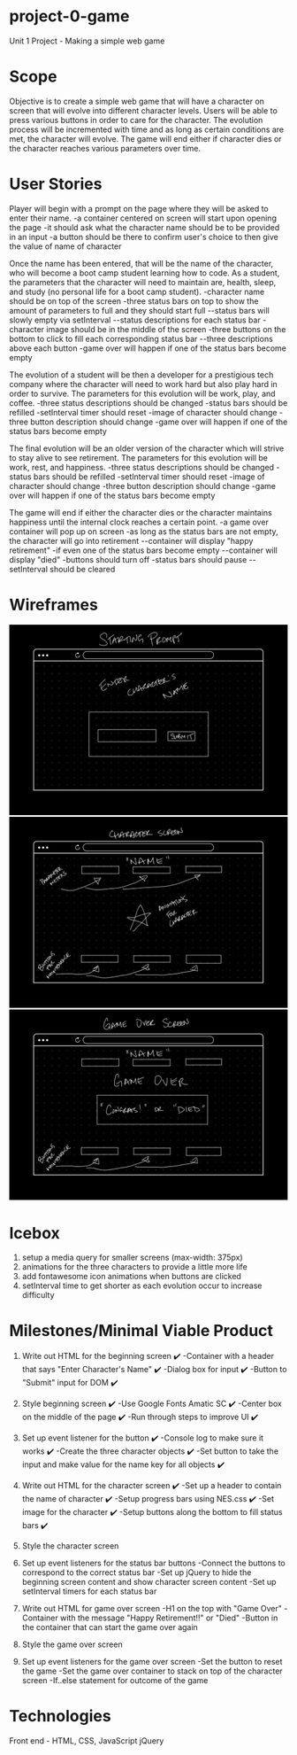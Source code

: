 # project-0-game
Unit 1 Project - Making a simple web game

# Scope

Objective is to create a simple web game that will have a character on screen that will evolve into different character levels. Users will be able to press various buttons in order to care for the character. The evolution process will be incremented with time and as long as certain conditions are met, the character will evolve. The game will end either if character dies or the character reaches various parameters over time.

# User Stories

Player will begin with a prompt on the page where they will be asked to enter their name.
    -a container centered on screen will start upon opening the page
    -it should ask what the character name should be to be provided in an input
    -a button should be there to confirm user's choice to then give the value of name of character

Once the name has been entered, that will be the name of the character, who will become a boot camp student learning how to code. As a student, the parameters that the character will need to maintain are, health, sleep, and study (no personal life for a boot camp student).
    -character name should be on top of the screen
    -three status bars on top to show the amount of parameters to full and they should start full
        --status bars will slowly empty via setInterval
        --status descriptions for each status bar
    -character image should be in the middle of the screen
    -three buttons on the bottom to click to fill each corresponding status bar
        --three descriptions above each button
    -game over will happen if one of the status bars become empty

The evolution of a student will be then a developer for a prestigious tech company where the character will need to work hard but also play hard in order to survive. The parameters for this evolution will be work, play, and coffee.
    -three status descriptions should be changed
    -status bars should be refilled
    -setInterval timer should reset
    -image of character should change
    -three button description should change
    -game over will happen if one of the status bars become empty

The final evolution will be an older version of the character which will strive to stay alive to see retirement. The parameters for this evolution will be work, rest, and happiness.
    -three status descriptions should be changed
    -status bars should be refilled
    -setInterval timer should reset
    -image of character should change
    -three button description should change
    -game over will happen if one of the status bars become empty

The game will end if either the character dies or the character maintains happiness until the internal clock reaches a certain point.
    -a game over container will pop up on screen
    -as long as the status bars are not empty, the character will go into retirement
        --container will display "happy retirement"
    -if even one of the status bars become empty
        --container will display "died"
    -buttons should turn off
    -status bars should pause
        --setInterval should be cleared

# Wireframes
<img src="wireframes/beginning-screen.png">
<img src="wireframes/character-screen.png">
<img src="wireframes/game-over-screen.png">

# Icebox
1. setup a media query for smaller screens (max-width: 375px)
2. animations for the three characters to provide a little more life
3. add fontawesome icon animations when buttons are clicked
4. setInterval time to get shorter as each evolution occur to increase difficulty

# Milestones/Minimal Viable Product
1. Write out HTML for the beginning screen ✔️
    -Container with a header that says "Enter Character's Name" ✔️
    -Dialog box for input ✔️
    -Button to "Submit" input for DOM ✔️

2. Style beginning screen ✔️
    -Use Google Fonts Amatic SC ✔️
    -Center box on the middle of the page ✔️
    -Run through steps to improve UI ✔️

3. Set up event listener for the button ✔️
    -Console log to make sure it works ✔️
    -Create the three character objects ✔️
    -Set button to take the input and make value for the name key for all objects ✔️

4. Write out HTML for the character screen ✔️
    -Set up a header to contain the name of character ✔️
    -Setup progress bars using NES.css ✔️
    -Set image for the character ✔️
    -Setup buttons along the bottom to fill status bars ✔️

5. Style the character screen 

6. Set up event listeners for the status bar buttons
    -Connect the buttons to correspond to the correct status bar
    -Set up jQuery to hide the beginning screen content and show character screen content
    -Set up setInterval timers for each status bar

7. Write out HTML for game over screen
    -H1 on the top with "Game Over"
    -Container with the message "Happy Retirement!!" or "Died"
    -Button in the container that can start the game over again

8. Style the game over screen

9. Set up event listeners for the game over screen
    -Set the button to reset the game
    -Set the game over container to stack on top of the character screen
    -If..else statement for outcome of the game

# Technologies
Front end - HTML, CSS, JavaScript
jQuery